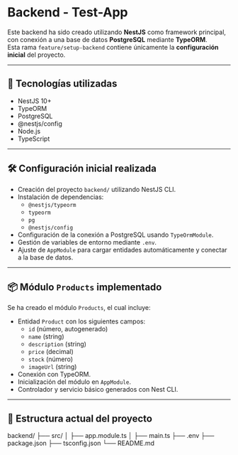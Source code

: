 # Backend - Test-App

Este backend ha sido creado utilizando **NestJS** como framework principal, con conexión a una base de datos **PostgreSQL** mediante **TypeORM**.  
Esta rama `feature/setup-backend` contiene únicamente la **configuración inicial** del proyecto.

---

## 🚀 Tecnologías utilizadas

- NestJS 10+
- TypeORM
- PostgreSQL
- @nestjs/config
- Node.js
- TypeScript

---

## 🛠 Configuración inicial realizada

- Creación del proyecto `backend/` utilizando NestJS CLI.
- Instalación de dependencias:
  - `@nestjs/typeorm`
  - `typeorm`
  - `pg`
  - `@nestjs/config`
- Configuración de la conexión a PostgreSQL usando `TypeOrmModule`.
- Gestión de variables de entorno mediante `.env`.
- Ajuste de `AppModule` para cargar entidades automáticamente y conectar a la base de datos.

---

## 📦 Módulo `Products` implementado

Se ha creado el módulo `Products`, el cual incluye:

- Entidad `Product` con los siguientes campos:
  - `id` (número, autogenerado)
  - `name` (string)
  - `description` (string)
  - `price` (decimal)
  - `stock` (número)
  - `imageUrl` (string)
- Conexión con TypeORM.
- Inicialización del módulo en `AppModule`.
- Controlador y servicio básico generados con Nest CLI.

---

## 📂 Estructura actual del proyecto

backend/ 
├── src/ │ 
├── app.module.ts 
│ 
├── main.ts 
├── .env 
├── package.json 
├── tsconfig.json 
└── README.md
